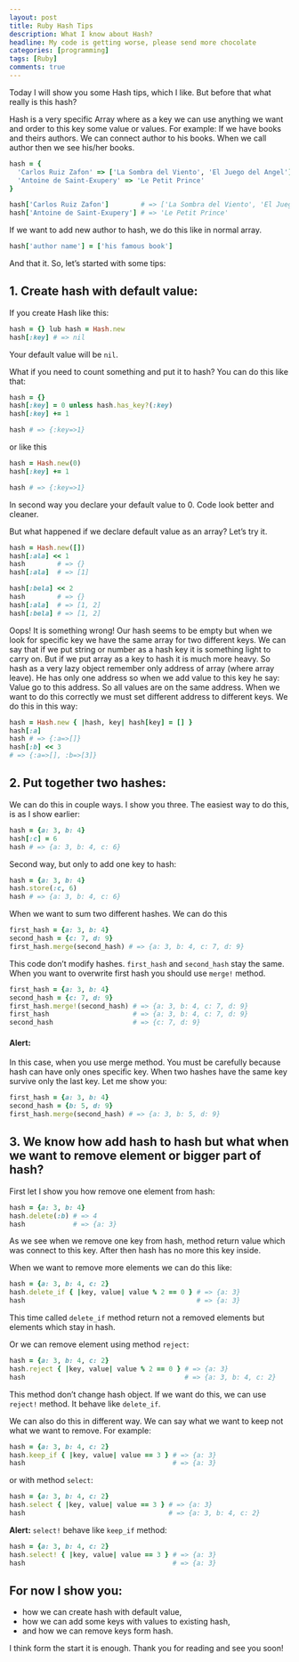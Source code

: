 ```yaml
---
layout: post
title: Ruby Hash Tips
description: What I know about Hash?
headline: My code is getting worse, please send more chocolate
categories: [programming]
tags: [Ruby]
comments: true
---
```


Today I will show you some Hash tips, which I like. But before that what really is this hash?

Hash is a very specific Array where as a key we can use anything we want and order to this key some value or values. For example: If we have books and theirs authors. We can connect author to his books. When we call author then we see his/her books.

```ruby
hash = {
  'Carlos Ruiz Zafon' => ['La Sombra del Viento', 'El Juego del Angel'],
  'Antoine de Saint-Exupery' => 'Le Petit Prince'
}

hash['Carlos Ruiz Zafon']        # => ['La Sombra del Viento', 'El Juego del Angel']
hash['Antoine de Saint-Exupery'] # => 'Le Petit Prince'
```

If we want to add new author to hash, we do this like in normal array.

```ruby
hash['author name'] = ['his famous book']
```

And that it. So, let’s started with some tips:

## 1. Create hash with default value:

If you create Hash like this:

```ruby
hash = {} lub hash = Hash.new
hash[:key] # => nil
```

Your default value will be `nil`.

What if you need to count something and put it to hash?
You can do this like that:

```ruby
hash = {}
hash[:key] = 0 unless hash.has_key?(:key)
hash[:key] += 1

hash # => {:key=>1}
```

or like this

```ruby
hash = Hash.new(0)
hash[:key] += 1

hash # => {:key=>1}
```

In second way you declare your default value to 0. Code look better and cleaner.

But what happened if we declare default value as an array? Let’s try it.

```ruby
hash = Hash.new([])
hash[:ala] << 1
hash        # => {}
hash[:ala]  # => [1]

hash[:bela] << 2
hash        # => {}
hash[:ala]  # => [1, 2]
hash[:bela] # => [1, 2]
```

Oops! It is something wrong! Our hash seems to be empty but when we look for specific key we have the same array for two different keys. We can say that if we put string or number as a hash key it is something light to carry on. But if we put array as a key to hash it is much more heavy. So hash as a very lazy object remember only address of array (where array leave). He has only one address so when we add value to this key he say: Value go to this address. So all values are on the same address. When we want to do this correctly we must set different address to different keys. We do this in this way:

```ruby
hash = Hash.new { |hash, key| hash[key] = [] }
hash[:a]
hash # => {:a=>[]}
hash[:b] << 3
# => {:a=>[], :b=>[3]}
```

## 2. Put together two hashes:

We can do this in couple ways. I show you three. The easiest way to do this, is as I show earlier:

```ruby
hash = {a: 3, b: 4}
hash[:c] = 6
hash # => {a: 3, b: 4, c: 6}
```

Second way, but only to add one key to hash:

```ruby
hash = {a: 3, b: 4}
hash.store(:c, 6)
hash # => {a: 3, b: 4, c: 6}
```

When we want to sum two different hashes. We can do this

```ruby
first_hash = {a: 3, b: 4}
second_hash = {c: 7, d: 9}
first_hash.merge(second_hash) # => {a: 3, b: 4, c: 7, d: 9}
```

This code don’t modify hashes. `first_hash` and `second_hash` stay the same. When you want to overwrite first hash you should use `merge!` method.

```ruby
first_hash = {a: 3, b: 4}
second_hash = {c: 7, d: 9}
first_hash.merge!(second_hash) # => {a: 3, b: 4, c: 7, d: 9}
first_hash                     # => {a: 3, b: 4, c: 7, d: 9}
second_hash                    # => {c: 7, d: 9}
```

#### Alert:
In this case, when you use merge method. You must be carefully because hash can have only ones specific key. When two hashes have the same key survive only the last key. Let me show you:

```ruby
first_hash = {a: 3, b: 4}
second_hash = {b: 5, d: 9}
first_hash.merge(second_hash) # => {a: 3, b: 5, d: 9}
```

## 3. We know how add hash to hash but what when we want to remove element or bigger part of hash?

First let I show you how remove one element from hash:

```ruby
hash = {a: 3, b: 4}
hash.delete(:b) # => 4
hash            # => {a: 3}
```

As we see when we remove one key from hash, method return value which was connect to this key. After then hash has no more this key inside.

When we want to remove more elements we can do this like:

```ruby
hash = {a: 3, b: 4, c: 2}
hash.delete_if { |key, value| value % 2 == 0 } # => {a: 3}
hash                                           # => {a: 3}
```

This time called `delete_if` method return not a removed elements but elements which stay in hash.

Or we can remove element using method `reject`:

```ruby
hash = {a: 3, b: 4, c: 2}
hash.reject { |key, value| value % 2 == 0 } # => {a: 3}
hash                                        # => {a: 3, b: 4, c: 2}
```

This method don’t change hash object. If we want do this, we can use `reject!` method. It behave like `delete_if`.

We can also do this in different way. We can say what we want to keep not what we want to remove. For example:

```ruby
hash = {a: 3, b: 4, c: 2}
hash.keep_if { |key, value| value == 3 } # => {a: 3}
hash                                     # => {a: 3}
```

or with method `select`:

```ruby
hash = {a: 3, b: 4, c: 2}
hash.select { |key, value| value == 3 } # => {a: 3}
hash                                    # => {a: 3, b: 4, c: 2}
```

**Alert:** `select!` behave like `keep_if` method:

```ruby
hash = {a: 3, b: 4, c: 2}
hash.select! { |key, value| value == 3 } # => {a: 3}
hash                                     # => {a: 3}
```

## For now I show you:

- how we can create hash with default value,
- how we can add some keys with values to existing hash,
- and how we can remove keys form hash.

I think form the start it is enough. Thank you for reading and see you soon!
